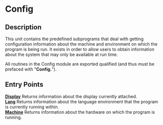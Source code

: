 
# Config

## Description
This unit contains the predefined subprograms that deal with getting configuration information about the machine and environment on which the program is being run. It exists in order to allow users to obtain information about the system that may only be available at run time.

All routines in the Config module are exported qualified (and thus must be prefaced with "**Config.**").


## Entry Points

[**Display**](config_display.html)   Returns information about the display currently attached.  
[**Lang**](config_lang.html)   Returns information about the language environment that the program is currently running within.  
[**Machine**](config_machine.html)   Returns information about the hardware on which the program is running.  
